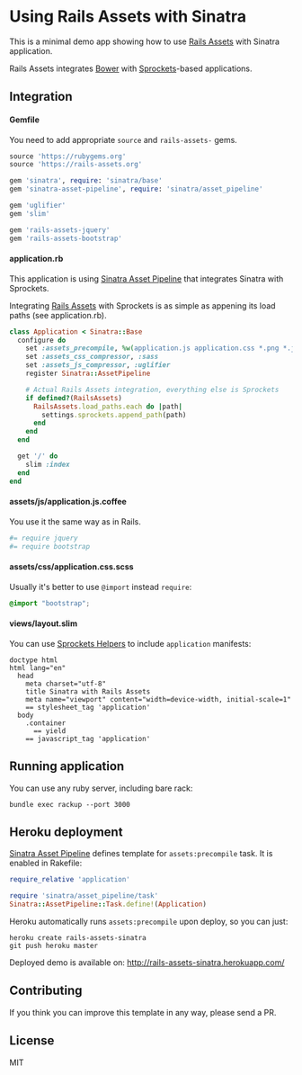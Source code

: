 # Using Rails Assets with Sinatra

This is a minimal demo app showing how to use [Rails Assets](https://rails-assets.org) with Sinatra application.

Rails Assets integrates [Bower](http://bower.io/) with [Sprockets](https://github.com/sstephenson/sprockets)-based applications.

## Integration

#### Gemfile

You need to add appropriate `source` and `rails-assets-` gems.

```ruby
source 'https://rubygems.org'
source 'https://rails-assets.org'

gem 'sinatra', require: 'sinatra/base'
gem 'sinatra-asset-pipeline', require: 'sinatra/asset_pipeline'

gem 'uglifier'
gem 'slim'

gem 'rails-assets-jquery'
gem 'rails-assets-bootstrap'
```

#### application.rb

This application is using [Sinatra Asset Pipeline](https://github.com/kalasjocke/sinatra-asset-pipeline) that integrates Sinatra with Sprockets.

Integrating [Rails Assets](https://rails-assets.org/) with Sprockets is as simple as appening its load paths (see application.rb).

```ruby
class Application < Sinatra::Base
  configure do
    set :assets_precompile, %w(application.js application.css *.png *.jpg *.svg *.eot *.ttf *.woff)
    set :assets_css_compressor, :sass
    set :assets_js_compressor, :uglifier
    register Sinatra::AssetPipeline

    # Actual Rails Assets integration, everything else is Sprockets
    if defined?(RailsAssets)
      RailsAssets.load_paths.each do |path|
        settings.sprockets.append_path(path)
      end
    end
  end

  get '/' do
    slim :index
  end
end
```

#### assets/js/application.js.coffee

You use it the same way as in Rails.

```coffee
#= require jquery
#= require bootstrap
```

#### assets/css/application.css.scss

Usually it's better to use `@import` instead `require`:

```scss
@import "bootstrap";
```

#### views/layout.slim

You can use [Sprockets Helpers](https://github.com/petebrowne/sprockets-helpers) to include `application` manifests:

```slim
doctype html
html lang="en"
  head
    meta charset="utf-8"
    title Sinatra with Rails Assets
    meta name="viewport" content="width=device-width, initial-scale=1"
    == stylesheet_tag 'application'
  body
    .container
      == yield
    == javascript_tag 'application'
```

## Running application

You can use any ruby server, including bare rack:

```
bundle exec rackup --port 3000
```

## Heroku deployment

[Sinatra Asset Pipeline](https://github.com/kalasjocke/sinatra-asset-pipeline) defines template for `assets:precompile` task. It is enabled in Rakefile:

```ruby
require_relative 'application'

require 'sinatra/asset_pipeline/task'
Sinatra::AssetPipeline::Task.define!(Application)
```

Heroku automatically runs `assets:precompile` upon deploy, so you can just:

```
heroku create rails-assets-sinatra
git push heroku master
```

Deployed demo is available on: http://rails-assets-sinatra.herokuapp.com/

## Contributing

If you think you can improve this template in any way, please send a PR.

## License

MIT
